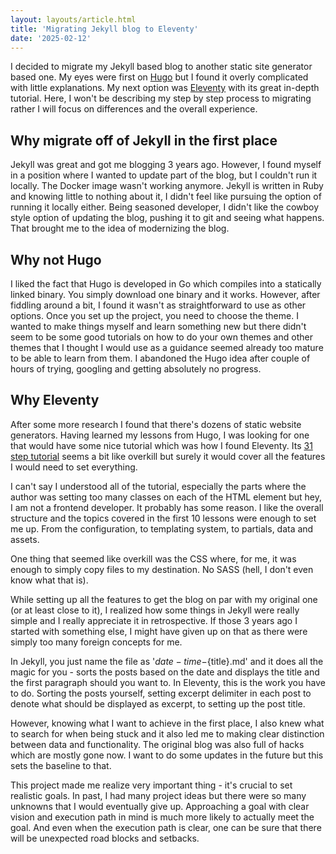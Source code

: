 ```yaml
---
layout: layouts/article.html
title: 'Migrating Jekyll blog to Eleventy'
date: '2025-02-12'
---
```


I decided to migrate my Jekyll based blog to another static site generator based one. My eyes were first on [Hugo](https://gohugo.io/) but I found it overly complicated with little explanations. My next option was [Eleventy](https://www.11ty.dev) with its great in-depth tutorial. Here, I won't be describing my step by step process to migrating rather I will focus on differences and the overall experience.

<!-- excerpt -->

## Why migrate off of Jekyll in the first place

Jekyll was great and got me blogging 3 years ago. However, I found myself in a position where I wanted to update part of the blog, but I couldn't run it locally. The Docker image wasn't working anymore. Jekyll is written in Ruby and knowing little to nothing about it, I didn't feel like pursuing the option of running it locally either. Being seasoned developer, I didn't like the cowboy style option of updating the blog, pushing it to git and seeing what happens. That brought me to the idea of modernizing the blog.

## Why not Hugo

I liked the fact that Hugo is developed in Go which compiles into a statically linked binary. You simply download one binary and it works. However, after fiddling around a bit, I found it wasn't as straightforward to use as other options. Once you set up the project, you need to choose the theme. I wanted to make things myself and learn something new but there didn't seem to be some good tutorials on how to do your own themes and other themes that I thought I would use as a guidance seemed already too mature to be able to learn from them. I abandoned the Hugo idea after couple of hours of trying, googling and getting absolutely no progress.

## Why Eleventy

After some more research I found that there's dozens of static website generators. Having learned my lessons from Hugo, I was looking for one that would have some nice tutorial which was how I found Eleventy. Its [31 step tutorial](https://learn-eleventy.pages.dev/) seems a bit like overkill but surely it would cover all the features I would need to set everything.

I can't say I understood all of the tutorial, especially the parts where the author was setting too many classes on each of the HTML element but hey, I am not a frontend developer. It probably has some reason. I like the overall structure and the topics covered in the first 10 lessons were enough to set me up. From the configuration, to templating system, to partials, data and assets.

One thing that seemed like overkill was the CSS where, for me, it was enough to simply copy files to my destination. No SASS (hell, I don't even know what that is).

While setting up all the features to get the blog on par with my original one (or at least close to it), I realized how some things in Jekyll were really simple and I really appreciate it in retrospective. If those 3 years ago I started with something else, I might have given up on that as there were simply too many foreign concepts for me.

In Jekyll, you just name the file as '${date-time}-${title}.md' and it does all the magic for you - sorts the posts based on the date and displays the title and the first paragraph should you want to. In Eleventy, this is the work you have to do. Sorting the posts yourself, setting excerpt delimiter in each post to denote what should be displayed as excerpt, to setting up the post title.

However, knowing what I want to achieve in the first place, I also knew what to search for when being stuck and it also led me to making clear distinction between data and functionality. The original blog was also full of hacks which are mostly gone now. I want to do some updates in the future but this sets the baseline to that.

This project made me realize very important thing - it's crucial to set realistic goals. In past, I had many project ideas but there were so many unknowns that I would eventually give up. Approaching a goal with clear vision and execution path in mind is much more likely to actually meet the goal. And even when the execution path is clear, one can be sure that there will be unexpected road blocks and setbacks.
